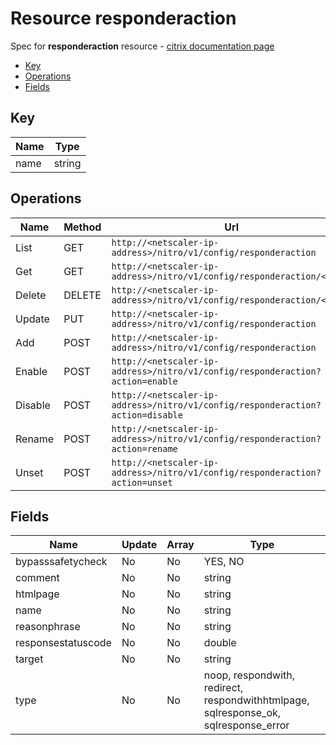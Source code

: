 # Resource responderaction

Spec for **responderaction** resource - [citrix documentation page](https://developer-docs.citrix.com/projects/netscaler-nitro-api/en/11.0/configuration/responder/responderaction/responderaction/)

- [Key](#key)
- [Operations](#operations)
- [Fields](#fields)

## Key

| Name | Type |
|----|----|
| name | string |

## Operations

| Name | Method | Url |
|----|----|----|
| List | GET | `http://<netscaler-ip-address>/nitro/v1/config/responderaction` |
| Get | GET | `http://<netscaler-ip-address>/nitro/v1/config/responderaction/<name>` |
| Delete | DELETE | `http://<netscaler-ip-address>/nitro/v1/config/responderaction/<name>` |
| Update | PUT | `http://<netscaler-ip-address>/nitro/v1/config/responderaction` |
| Add | POST | `http://<netscaler-ip-address>/nitro/v1/config/responderaction` |
| Enable | POST | `http://<netscaler-ip-address>/nitro/v1/config/responderaction?action=enable` |
| Disable | POST | `http://<netscaler-ip-address>/nitro/v1/config/responderaction?action=disable` |
| Rename | POST | `http://<netscaler-ip-address>/nitro/v1/config/responderaction?action=rename` |
| Unset | POST | `http://<netscaler-ip-address>/nitro/v1/config/responderaction?action=unset` |

## Fields

| Name | Update | Array | Type |
|----|----|----|----|
|bypasssafetycheck|No|No|YES, NO|
|comment|No|No|string|
|htmlpage|No|No|string|
|name|No|No|string|
|reasonphrase|No|No|string|
|responsestatuscode|No|No|double|
|target|No|No|string|
|type|No|No|noop, respondwith, redirect, respondwithhtmlpage, sqlresponse_ok, sqlresponse_error|

